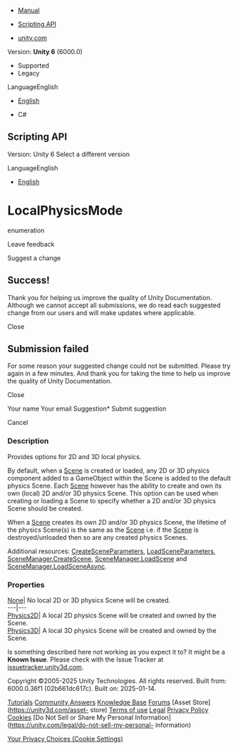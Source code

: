 [ ]()

  * [Manual](../Manual/index.html)
  * [Scripting API](../ScriptReference/index.html)

  * [unity.com](https://unity.com/)

Version: **Unity 6** (6000.0)

  * Supported
  * Legacy

LanguageEnglish

  * [English]()

  * C#

[ ](https://docs.unity3d.com)

## Scripting API

Version: Unity 6 Select a different version

LanguageEnglish

  * [English]()

# LocalPhysicsMode

enumeration

Leave feedback

Suggest a change

## Success!

Thank you for helping us improve the quality of Unity Documentation. Although
we cannot accept all submissions, we do read each suggested change from our
users and will make updates where applicable.

Close

## Submission failed

For some reason your suggested change could not be submitted. Please <a>try
again</a> in a few minutes. And thank you for taking the time to help us
improve the quality of Unity Documentation.

Close

Your name Your email Suggestion* Submit suggestion

Cancel

[ ]()

### Description

Provides options for 2D and 3D local physics.

By default, when a [Scene](SceneManagement.Scene.html) is created or loaded,
any 2D or 3D physics component added to a GameObject within the Scene is added
to the default physics Scene. Each [Scene](SceneManagement.Scene.html) however
has the ability to create and own its own (local) 2D and/or 3D physics Scene.
This option can be used when creating or loading a Scene to specify whether a
2D and/or 3D physics Scene should be created.  
  
When a [Scene](SceneManagement.Scene.html) creates its own 2D and/or 3D
physics Scene, the lifetime of the physics Scene(s) is the same as the
[Scene](SceneManagement.Scene.html) i.e. if the
[Scene](SceneManagement.Scene.html) is destroyed/unloaded then so are any
created physics Scenes.  
  
Additional resources:
[CreateSceneParameters](SceneManagement.CreateSceneParameters.html),
[LoadSceneParameters](SceneManagement.LoadSceneParameters.html),
[SceneManager.CreateScene](SceneManagement.SceneManager.CreateScene.html),
[SceneManager.LoadScene](SceneManagement.SceneManager.LoadScene.html) and
[SceneManager.LoadSceneAsync](SceneManagement.SceneManager.LoadSceneAsync.html).

### Properties

[None](SceneManagement.LocalPhysicsMode.None.html)| No local 2D or 3D physics
Scene will be created.  
---|---  
[Physics2D](SceneManagement.LocalPhysicsMode.Physics2D.html)| A local 2D
physics Scene will be created and owned by the Scene.  
[Physics3D](SceneManagement.LocalPhysicsMode.Physics3D.html)| A local 3D
physics Scene will be created and owned by the Scene.  
  
Is something described here not working as you expect it to? It might be a
**Known Issue**. Please check with the Issue Tracker at
[issuetracker.unity3d.com](https://issuetracker.unity3d.com).

Copyright ©2005-2025 Unity Technologies. All rights reserved. Built from:
6000.0.36f1 (02b661dc617c). Built on: 2025-01-14.

[Tutorials](https://unity3d.com/learn) [Community
Answers](https://answers.unity3d.com) [Knowledge
Base](https://support.unity3d.com/hc/en-us)
[Forums](https://forum.unity3d.com) [Asset Store](https://unity3d.com/asset-
store) [Terms of use](https://docs.unity3d.com/Manual/TermsOfUse.html)
[Legal](https://unity.com/legal) [Privacy
Policy](https://unity.com/legal/privacy-policy)
[Cookies](https://unity.com/legal/cookie-policy) [Do Not Sell or Share My
Personal Information](https://unity.com/legal/do-not-sell-my-personal-
information)

[Your Privacy Choices (Cookie Settings)](javascript:void\(0\);)

